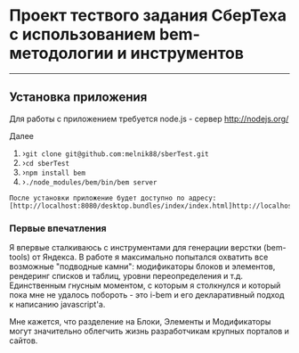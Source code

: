 # Проект тествого задания СберТеха с использованием bem-методологии и инструментов
---

## Установка приложения

Для работы с приложением требуется node.js - сервер
http://nodejs.org/

Далее
    
1. ›`git clone git@github.com:melnik88/sberTest.git`
2. ›`cd sberTest`
3. ›`npm install bem`
4. ›`./node_modules/bem/bin/bem server`

````
После установки приложение будет доступно по адресу: [http://localhost:8080/desktop.bundles/index/index.html]http://localhost:8080/desktop.bundles/index/index.html
````

### Первые впечатления

Я впервые сталкиваюсь с инструментами для генерации верстки (bem-tools) от Яндекса. В работе я максимально попытался охватить все возможные "подводные камни": модификаторы блоков и элементов, рендеринг списков и таблиц, уровни переопределения и т.д. Единственным гнусным моментом, с которым я столкнулся и который пока мне не удалось побороть - это i-bem и его декларативный подход к написанию javascript'а.

Мне кажется, что разделение на Блоки, Элементы и Модификаторы могут значительно облегчить жизнь разработчикам крупных порталов и сайтов.
